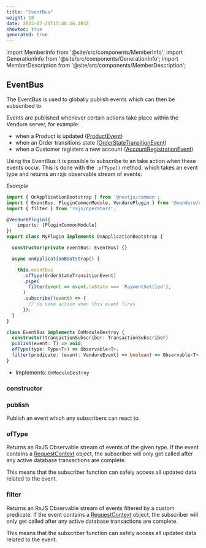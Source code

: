 ```yaml
---
title: "EventBus"
weight: 10
date: 2023-07-21T15:46:16.403Z
showtoc: true
generated: true
---
```

<!-- This file was generated from the Vendure source. Do not modify. Instead, re-run the "docs:build" script -->
import MemberInfo from '@site/src/components/MemberInfo';
import GenerationInfo from '@site/src/components/GenerationInfo';
import MemberDescription from '@site/src/components/MemberDescription';


## EventBus

<GenerationInfo sourceFile="packages/core/src/event-bus/event-bus.ts" sourceLine="57" packageName="@vendure/core" />

The EventBus is used to globally publish events which can then be subscribed to.

Events are published whenever certain actions take place within the Vendure server, for example:

* when a Product is updated (<a href='/reference/typescript-api/events/event-types#productevent'>ProductEvent</a>)
* when an Order transitions state (<a href='/reference/typescript-api/events/event-types#orderstatetransitionevent'>OrderStateTransitionEvent</a>)
* when a Customer registers a new account (<a href='/reference/typescript-api/events/event-types#accountregistrationevent'>AccountRegistrationEvent</a>)

Using the EventBus it is possible to subscribe to an take action when these events occur.
This is done with the `.ofType()` method, which takes an event type and returns an rxjs observable
stream of events:

*Example*

```ts
import { OnApplicationBootstrap } from '@nestjs/common';
import { EventBus, PluginCommonModule, VendurePlugin } from '@vendure/core';
import { filter } from 'rxjs/operators';

@VendurePlugin({
    imports: [PluginCommonModule]
})
export class MyPlugin implements OnApplicationBootstrap {

  constructor(private eventBus: EventBus) {}

  async onApplicationBootstrap() {

    this.eventBus
      .ofType(OrderStateTransitionEvent)
      .pipe(
        filter(event => event.toState === 'PaymentSettled'),
      )
      .subscribe((event) => {
        // do some action when this event fires
      });
  }
}
```

```ts title="Signature"
class EventBus implements OnModuleDestroy {
  constructor(transactionSubscriber: TransactionSubscriber)
  publish(event: T) => void;
  ofType(type: Type<T>) => Observable<T>;
  filter(predicate: (event: VendureEvent) => boolean) => Observable<T>;
}
```
* Implements: <code>OnModuleDestroy</code>



<div className="members-wrapper">

### constructor

<MemberInfo kind="method" type="(transactionSubscriber: TransactionSubscriber) => EventBus"   />


### publish

<MemberInfo kind="method" type="(event: T) => void"   />

Publish an event which any subscribers can react to.
### ofType

<MemberInfo kind="method" type="(type: Type&#60;T&#62;) => Observable&#60;T&#62;"   />

Returns an RxJS Observable stream of events of the given type.
If the event contains a <a href='/reference/typescript-api/request/request-context#requestcontext'>RequestContext</a> object, the subscriber
will only get called after any active database transactions are complete.

This means that the subscriber function can safely access all updated
data related to the event.
### filter

<MemberInfo kind="method" type="(predicate: (event: <a href='/reference/typescript-api/events/vendure-event#vendureevent'>VendureEvent</a>) =&#62; boolean) => Observable&#60;T&#62;"   />

Returns an RxJS Observable stream of events filtered by a custom predicate.
If the event contains a <a href='/reference/typescript-api/request/request-context#requestcontext'>RequestContext</a> object, the subscriber
will only get called after any active database transactions are complete.

This means that the subscriber function can safely access all updated
data related to the event.


</div>

